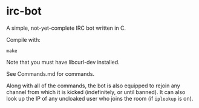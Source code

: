 # irc-bot
A simple, not-yet-complete IRC bot written in C.

Compile with:

    make

Note that you must have libcurl-dev installed.

See Commands.md for commands.

Along with all of the commands, the bot is also equipped to rejoin any channel from which it is kicked (indefinitely, or until banned). It can also look up the IP of any uncloaked user who joins the room (if `iplookup` is on).

